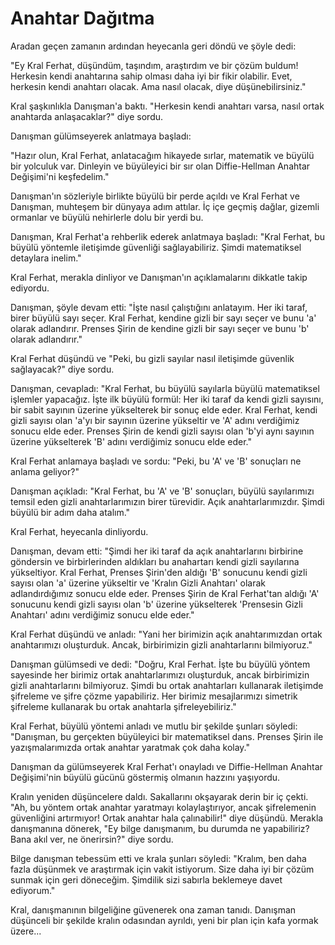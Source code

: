 # Anahtar Dağıtma

Aradan geçen zamanın ardından heyecanla geri döndü ve şöyle dedi:

"Ey Kral Ferhat, düşündüm, taşındım, araştırdım ve bir çözüm buldum! Herkesin kendi anahtarına sahip olması daha iyi bir fikir olabilir. Evet, herkesin kendi anahtarı olacak. Ama nasıl olacak, diye düşünebilirsiniz."

Kral şaşkınlıkla Danışman'a baktı. "Herkesin kendi anahtarı varsa, nasıl ortak anahtarda anlaşacaklar?" diye sordu.

Danışman gülümseyerek anlatmaya başladı:

"Hazır olun, Kral Ferhat, anlatacağım hikayede sırlar, matematik ve büyülü bir yolculuk var. Dinleyin ve büyüleyici bir sır olan Diffie-Hellman Anahtar Değişimi'ni keşfedelim."

Danışman'ın sözleriyle birlikte büyülü bir perde açıldı ve Kral Ferhat ve Danışman, muhteşem bir dünyaya adım attılar. İç içe geçmiş dağlar, gizemli ormanlar ve büyülü nehirlerle dolu bir yerdi bu.

Danışman, Kral Ferhat'a rehberlik ederek anlatmaya başladı: "Kral Ferhat, bu büyülü yöntemle iletişimde güvenliği sağlayabiliriz. Şimdi matematiksel detaylara inelim."

Kral Ferhat, merakla dinliyor ve Danışman'ın açıklamalarını dikkatle takip ediyordu.

Danışman, şöyle devam etti: "İşte nasıl çalıştığını anlatayım. Her iki taraf, birer büyülü sayı seçer. Kral Ferhat, kendine gizli bir sayı seçer ve bunu 'a' olarak adlandırır. Prenses Şirin de kendine gizli bir sayı seçer ve bunu 'b' olarak adlandırır."

Kral Ferhat düşündü ve "Peki, bu gizli sayılar nasıl iletişimde güvenlik sağlayacak?" diye sordu.

Danışman, cevapladı: "Kral Ferhat, bu büyülü sayılarla büyülü matematiksel işlemler yapacağız. İşte ilk büyülü formül: Her iki taraf da kendi gizli sayısını, bir sabit sayının üzerine yükselterek bir sonuç elde eder. Kral Ferhat, kendi gizli sayısı olan 'a'yı bir sayının üzerine yükseltir ve 'A' adını verdiğimiz sonucu elde eder. Prenses Şirin de kendi gizli sayısı olan 'b'yi aynı sayının üzerine yükselterek 'B' adını verdiğimiz sonucu elde eder."

Kral Ferhat anlamaya başladı ve sordu: "Peki, bu 'A' ve 'B' sonuçları ne anlama geliyor?"

Danışman açıkladı: "Kral Ferhat, bu 'A' ve 'B' sonuçları, büyülü sayılarımızı temsil eden gizli anahtarlarımızın birer türevidir. Açık anahtarlarımızdır. Şimdi büyülü bir adım daha atalım."

Kral Ferhat, heyecanla dinliyordu.

Danışman, devam etti: "Şimdi her iki taraf da açık anahtarlarını birbirine göndersin ve birbirlerinden aldıkları bu anahartarı kendi gizli sayılarına yükseltiyor. Kral Ferhat, Prenses Şirin'den aldığı 'B' sonucunu kendi gizli sayısı olan 'a' üzerine yükseltir ve 'Kralın Gizli Anahtarı' olarak adlandırdığımız sonucu elde eder. Prenses Şirin de Kral Ferhat'tan aldığı 'A' sonucunu kendi gizli sayısı olan 'b' üzerine yükselterek 'Prensesin Gizli Anahtarı' adını verdiğimiz sonucu elde eder."

Kral Ferhat düşündü ve anladı: "Yani her birimizin açık anahtarımızdan ortak anahtarımızı oluşturduk. Ancak, birbirimizin gizli anahtarlarını bilmiyoruz."

Danışman gülümsedi ve dedi: "Doğru, Kral Ferhat. İşte bu büyülü yöntem sayesinde her birimiz ortak anahtarlarımızı oluşturduk, ancak birbirimizin gizli anahtarlarını bilmiyoruz. Şimdi bu ortak anahtarları kullanarak iletişimde şifreleme ve şifre çözme yapabiliriz. Her birimiz mesajlarımızı simetrik şifreleme kullanarak bu ortak anahtarla şifreleyebiliriz."

Kral Ferhat, büyülü yöntemi anladı ve mutlu bir şekilde şunları söyledi: "Danışman, bu gerçekten büyüleyici bir matematiksel dans. Prenses Şirin ile yazışmalarımızda ortak anahtar yaratmak çok daha kolay."

Danışman da gülümseyerek Kral Ferhat'ı onayladı ve Diffie-Hellman Anahtar Değişimi'nin büyülü gücünü göstermiş olmanın hazzını yaşıyordu.

Kralın yeniden düşüncelere daldı. Sakallarını okşayarak derin bir iç çekti. "Ah, bu yöntem ortak anahtar yaratmayı kolaylaştırıyor, ancak şifrelemenin güvenliğini artırmıyor! Ortak anahtar hala çalınabilir!" diye düşündü. Merakla danışmanına dönerek, "Ey bilge danışmanım, bu durumda ne yapabiliriz? Bana akıl ver, ne önerirsin?" diye sordu. 

Bilge danışman tebessüm etti ve krala şunları söyledi: "Kralım, ben daha fazla düşünmek ve araştırmak için vakit istiyorum. Size daha iyi bir çözüm sunmak için geri döneceğim. Şimdilik sizi sabırla beklemeye davet ediyorum."

Kral, danışmanının bilgeliğine güvenerek ona zaman tanıdı. Danışman düşünceli bir şekilde kralın odasından ayrıldı, yeni bir plan için kafa yormak üzere...